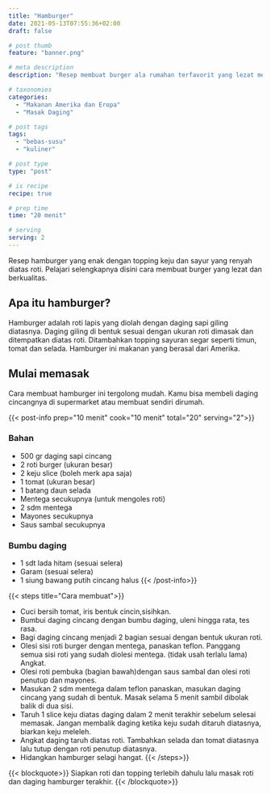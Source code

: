 ```yaml
---
title: "Hamburger"
date: 2021-05-13T07:55:36+02:00
draft: false

# post thumb
feature: "banner.png"

# meta description
description: "Resep membuat burger ala rumahan terfavorit yang lezat menggugah selera. Pelajari cara membuat burger yang enak disini."

# taxonomies
categories:
  - "Makanan Amerika dan Eropa"
  - "Masak Daging"

# post tags
tags:
  - "bebas-susu"
  - "kuliner"

# post type
type: "post"

# is recipe
recipe: true

# prep time
time: "20 menit"

# serving
serving: 2
---
```

Resep hamburger yang enak dengan topping keju dan sayur yang renyah diatas roti. Pelajari selengkapnya disini cara membuat burger yang lezat dan berkualitas.

## Apa itu hamburger?

Hamburger adalah roti lapis yang diolah dengan daging sapi giling diatasnya. Daging giling di bentuk sesuai dengan ukuran roti dimasak dan ditempatkan diatas roti. Ditambahkan topping sayuran segar seperti timun, tomat dan selada. Hamburger ini makanan yang berasal dari Amerika.

## Mulai memasak

Cara membuat hamburger ini tergolong mudah. Kamu bisa membeli daging cincangnya di supermarket atau membuat sendiri dirumah.

{{< post-info prep="10 menit" cook="10 menit" total="20" serving="2">}}

### Bahan

-   500 gr daging sapi cincang
-   2 roti burger (ukuran besar)
-   2 keju slice (boleh merk apa saja)
-   1 tomat (ukuran besar)
-   1 batang daun selada
-   Mentega secukupnya (untuk mengoles roti)
-   2 sdm mentega
-   Mayones secukupnya
-   Saus sambal secukupnya

### Bumbu daging

-   1 sdt lada hitam (sesuai selera)
-   Garam (sesuai selera)
-   1 siung bawang putih cincang halus
{{< /post-info>}}

{{< steps title="Cara membuat">}}
-   Cuci bersih tomat, iris bentuk cincin,sisihkan.
-   Bumbui daging cincang dengan bumbu daging, uleni hingga rata, tes rasa.
-   Bagi daging cincang menjadi 2 bagian sesuai dengan bentuk ukuran roti.
-   Olesi sisi roti burger dengan mentega, panaskan teflon. Panggang semua sisi roti yang sudah diolesi mentega. (tidak usah terlalu lama) Angkat.
-   Olesi roti pembuka (bagian bawah)dengan saus sambal dan olesi roti penutup dan mayones.
-   Masukan 2 sdm mentega dalam teflon panaskan, masukan daging cincang yang sudah di bentuk. Masak selama 5 menit sambil dibolak balik di dua sisi.
-   Taruh 1 slice keju diatas daging dalam 2 menit terakhir sebelum selesai memasak. Jangan membalik daging ketika keju sudah ditaruh diatasnya, biarkan keju meleleh.
-   Angkat daging taruh diatas roti. Tambahkan selada dan tomat diatasnya lalu tutup dengan roti penutup diatasnya.
-   Hidangkan hamburger selagi hangat.
{{< /steps>}}

{{< blockquote>}}
Siapkan roti dan topping terlebih dahulu lalu masak roti dan daging hamburger terakhir.
{{< /blockquote>}}

